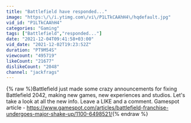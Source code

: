```yaml
---
title: "Battlefield have responded..."
image: "https:\/\/i.ytimg.com\/vi\/P1LTkCAAhH4\/hqdefault.jpg"
vid_id: "P1LTkCAAhH4"
categories: "Gaming"
tags: ["Battlefield","responded..."]
date: "2021-12-04T09:41:58+03:00"
vid_date: "2021-12-02T19:23:52Z"
duration: "PT9M54S"
viewcount: "495719"
likeCount: "21677"
dislikeCount: "2048"
channel: "jackfrags"
---
```

{% raw %}Battlefield just made some crazy announcements for fixing Battlefield 2042, making new games, new experiences and studios. Let's take a look at all the new info. Leave a LIKE and a comment. Gamespot article - <a rel="nofollow" target="blank" href="https://www.gamespot.com/articles/battlefield-franchise-undergoes-major-shake-up/1100-6498521/">https://www.gamespot.com/articles/battlefield-franchise-undergoes-major-shake-up/1100-6498521/</a>{% endraw %}
